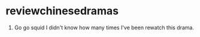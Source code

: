 # reviewchinesedramas

1. Go go squid
  I didn't know how many times I've been rewatch this drama. 
